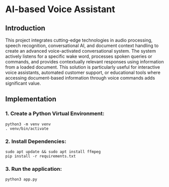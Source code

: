 # AI-based Voice Assistant
## Introduction
This project integrates cutting-edge technologies in audio processing, speech recognition, conversational AI, and document context handling to create an advanced voice-activated conversational system. The system actively listens for a specific wake word, processes spoken queries or commands, and provides contextually relevant responses using information from a loaded document. This solution is particularly useful for interactive voice assistants, automated customer support, or educational tools where accessing document-based information through voice commands adds significant value.


## Implementation

### 1. Create a Python Virtual Environment:
```
python3 -m venv venv
. venv/bin/activate
```

### 2. Install Dependencies:
```
sudo apt update && sudo apt install ffmpeg
pip install -r requirements.txt
```

### 3. Run the application:
```
python3 app.py
```

